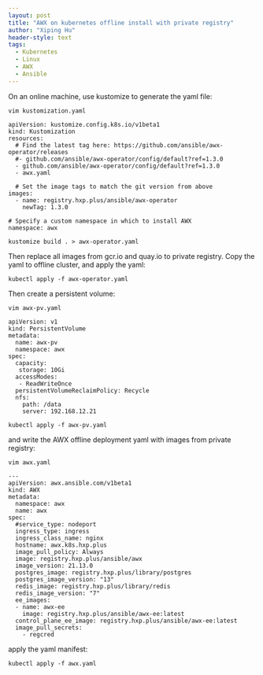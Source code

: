 ```yaml
---
layout: post
title: "AWX on kubernetes offline install with private registry"
author: "Xiping Hu"
header-style: text
tags:
  - Kubernetes
  - Linux
  - AWX
  - Ansible
---
```


On an online machine, use kustomize to generate the yaml file:
```
vim kustomization.yaml
```
```
apiVersion: kustomize.config.k8s.io/v1beta1
kind: Kustomization
resources:
  # Find the latest tag here: https://github.com/ansible/awx-operator/releases
  #- github.com/ansible/awx-operator/config/default?ref=1.3.0
  - github.com/ansible/awx-operator/config/default?ref=1.3.0
  - awx.yaml

  # Set the image tags to match the git version from above
images:
  - name: registry.hxp.plus/ansible/awx-operator
    newTag: 1.3.0

# Specify a custom namespace in which to install AWX
namespace: awx
```
```
kustomize build . > awx-operator.yaml
```

Then replace all images from gcr.io and quay.io to private registry. Copy the yaml to offline cluster, and apply the yaml:

```
kubectl apply -f awx-operator.yaml
```

Then create a persistent volume:
```
vim awx-pv.yaml
```
```
apiVersion: v1
kind: PersistentVolume
metadata:
  name: awx-pv
  namespace: awx
spec:
  capacity:
   storage: 10Gi
  accessModes:
   - ReadWriteOnce
  persistentVolumeReclaimPolicy: Recycle
  nfs:
    path: /data
    server: 192.168.12.21
```
```
kubectl apply -f awx-pv.yaml
```
and write the AWX offline deployment yaml with images from private registry:
```
vim awx.yaml
```
```
---
apiVersion: awx.ansible.com/v1beta1
kind: AWX
metadata:
  namespace: awx
  name: awx
spec:
  #service_type: nodeport
  ingress_type: ingress
  ingress_class_name: nginx
  hostname: awx.k8s.hxp.plus
  image_pull_policy: Always
  image: registry.hxp.plus/ansible/awx
  image_version: 21.13.0
  postgres_image: registry.hxp.plus/library/postgres
  postgres_image_version: "13"
  redis_image: registry.hxp.plus/library/redis
  redis_image_version: "7"
  ee_images:
  - name: awx-ee
    image: registry.hxp.plus/ansible/awx-ee:latest
  control_plane_ee_image: registry.hxp.plus/ansible/awx-ee:latest
  image_pull_secrets:
    - regcred
```
apply the yaml manifest:
```
kubectl apply -f awx.yaml
```


